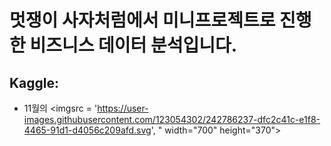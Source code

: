 # 멋쟁이 사자처럼에서 미니프로젝트로 진행한 비즈니스 데이터 분석입니다.
## Kaggle: 
* 11월의 
<imgsrc = 'https://user-images.githubusercontent.com/123054302/242786237-dfc2c41c-e1f8-4465-91d1-d4056c209afd.svg', " width="700" height="370">

